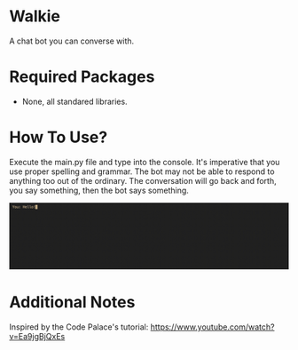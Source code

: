 # Walkie
A chat bot you can converse with.

# Required Packages
- None, all standared libraries.

# How To Use?
Execute the main.py file and type into the console. It's imperative that you use proper spelling and grammar. The bot may not be able to respond to anything too out of the ordinary. The conversation will go back and forth, you say something, then the bot says something.

![alt text](https://github.com/MilesWJ/Walkie/blob/0e8453f93c0bd097af2aa559c6118f9156a872e3/Walkie/Assets/ProgramWorking.gif)

# Additional Notes
Inspired by the Code Palace's tutorial: https://www.youtube.com/watch?v=Ea9jgBjQxEs
